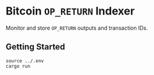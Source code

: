 # Bitcoin `OP_RETURN` Indexer

Monitor and store `OP_RETURN` outputs and transaction IDs.

## Getting Started

```shell
source ../.env
cargo run
```